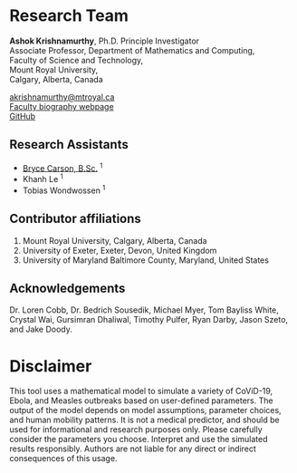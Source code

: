 # **Research Team**
**Ashok Krishnamurthy**, Ph.D.
<addres>
Principle Investigator<br>
Associate Professor, Department of Mathematics and Computing,<br>
Faculty of Science and Technology,<br>
Mount Royal University,<br>
Calgary, Alberta, Canada
</address>

[akrishnamurthy@mtroyal.ca](mailto:akrishnamurthy@mtroyal.ca)<br>
[Faculty biography webpage](https://bit.ly/2YKrXjX)<br>
[GitHub](https://github.com/ashokkrish/)

## Research Assistants
<!-- TODO: It is more appropriate to give people's credentials at the time of their
work on the project, I suppose. Maybe I'm biased, because I might be the only
B.Sc. in the list. -->
- [Bryce Carson, B.Sc.](https://github.com/bryce-carson) <sup>1</sup>
- Khanh Le <sup>1</sup>
- Tobias Wondwossen <sup>1</sup>

## Contributor affiliations
1. Mount Royal University, Calgary, Alberta, Canada
2. University of Exeter, Exeter, Devon, United Kingdom
3. University of Maryland Baltimore County, Maryland, United States

## Acknowledgements
Dr. Loren Cobb, Dr. Bedrich Sousedik, Michael Myer, Tom Bayliss White, Crystal Wai, Gursimran Dhaliwal, Timothy Pulfer, Ryan Darby, Jason Szeto, and Jake Doody.

# Disclaimer
This tool uses a mathematical model to simulate a variety of CoViD-19, Ebola, and
Measles outbreaks based on user-defined parameters. The output of the model
depends on model assumptions, parameter choices, and human mobility patterns. It
is not a medical predictor, and should be used for informational and research
purposes only. Please carefully consider the parameters you choose. Interpret
and use the simulated results responsibly. Authors are not liable for any direct
or indirect consequences of this usage.
